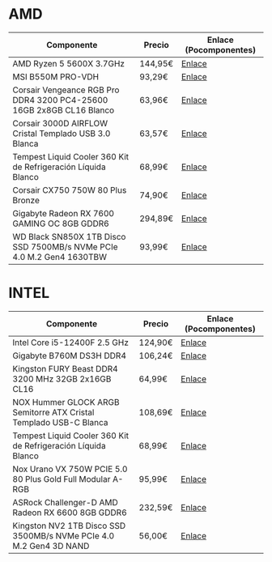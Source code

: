 # AMD

| Componente    | Precio    | Enlace (Pocomponentes) |
|---|---|---|
| AMD Ryzen 5 5600X 3.7GHz    | 144,95€    | [Enlace](https://www.pocomponentes.com/amdryzen-5-5600x-3/2gzf-vdjef-zr8a75c6c74f34-4ec9-9371-85e720c39ae8) |
| MSI B550M PRO-VDH    | 93,29€    | [Enlace](https://www.pocomponentes.com/mti-b550m-pop-ppf/?offer=360b09cb01-14ee9-9cc0-750e18aa635f) |
| Corsair Vengeance RGB Pro DDR4 3200 PC4-25600 16GB 2x8GB CL16 Blanco | 63,96€    | [Enlace](https://www.pocomponentes.com/corsair.vengeance-rgb-pro-ddr-3200-ped-2560D-1gdp-2a6gh-c116-blanco?offer=46c3a72c&id2:4a4e-12d0-20eia27f4ec08) |
| Corsair 3000D AIRFLOW Cristal Templado USB 3.0 Blanca | 63,57€    | [Enlace](https://www.pocomponentes.com/corsair-3000d-airflow-cristal-template-30-blanca?offer=eadd73ca-9eb4-447-663d-1c44e4432i2a) |
| Tempest Liquid Cooler 360 Kit de Refrigeración Líquida Blanco | 68,99€    | [Enlace](https://www.pocomponentes.com/tempest-liquid-cooler-360-Mt-de-refineracion-liquid-a-blanco?offer=42969551-9e61-46f9-a4e4-e3-49c6391e98) |
| Corsair CX750 750W 80 Plus Bronze    | 74,90€    | [Enlace](https://www.pocomponentes.com/corsair-cx750-750-w-80-glua-bronze?offer=3295949f-54ea-4807-b69b-3a86C7c34ac3) |
| Gigabyte Radeon RX 7600 GAMING OC 8GB GDDR6 | 294,89€    | [Enlace](https://www.pocomponentes.com/amda-amfica-gigabyte-radeon/rX-7600-gamingoc-8gb-guid67pf/errsde92483-00ee-4696-8d52-2%ffbe701a2) |
| WD Black SN850X 1TB Disco SSD 7500MB/s NVMe PCIe 4.0 M.2 Gen4 1630TBW | 93,99€    | [Enlace](https://www.pocomponentes.com/disco-suro-sek-black-sn8500-tr-D-disco-ssr-7300mb-s-nvme-pole-40-m2-gen4-1Gst-24th-mab671-82a7-43e1-afa-839a55eabdfbf36) |

# INTEL

| Componente    | Precio    | Enlace (Pocomponentes) |
|---|---|---|
| Intel Core i5-12400F 2.5 GHz   | 124,90€    | [Enlace](https://www.pocomponentes.com/file-core-i5-1240i7-25-griz?offer=4188432_13a8-b42-a6f1-a8f4aa8e1890f7) |
| Gigabyte B760M DS3H DDR4    | 106,24€    | [Enlace](https://www.pocomponentes.com/bj-base-base-digabyte-b760m-d3hp-ddrd76ffc-c1b72c4f-f47-f48ae49a-a40662bc3326) |
| Kingston FURY Beast DDR4 3200 MHz 32GB 2x16GB CL16    | 64,99€    | [Enlace](https://www.pocomponentes.com/singston-tax-beast-36f4-3200-mHz-32gb-Zx16gb-cl16?offer=864e212-e-1194-2b4-a9e3-a04889eedc52) |
| NOX Hummer GLOCK ARGB Semitorre ATX Cristal Templado USB-C Blanca    | 108,69€    | [Enlace](https://www.pocomponentes.com/dgfre-coron-hummer-glock-engs-sanitore-alk-cristal-templato-task-o-blanca/?offer=e948-10fb-6415-43d54723-6ba8d1691188) |
| Tempest Liquid Cooler 360 Kit de Refrigeración Líquida Blanco    | 68,99€    | [Enlace](https://www.pocomponentes.com/aprcast-liquid-cooler-85-kft-de-refrigeracion-liquida-blanco/?offer=4-855651-8eb54-4e8d-a4e4-e348cd3p18e8) |
| Nox Urano VX 750W PCIE 5.0 80 Plus Gold Full Modular A-RGB    | 95,99€    | [Enlace](https://www.pocomponentes.com/bj-force-saglia-x-750w-pole-50-80-puls-gold-full-modular-a-rgb/?offer=0844954-11aa-4002-a004-9d2418e01696) |
| ASRock Challenger-D AMD Radeon RX 6600 8GB GDDR6    | 232,59€    | [Enlace](https://www.pocomponentes.com/dgfield-grafica-asrock-challenger-d-amu-dateon-rc-6600-8-gfp-addr670ffer-06067770-6-6800-8-fb-1ab19-5f28271408974) |
| Kingston NV2 1TB Disco SSD 3500MB/s NVMe PCIe 4.0 M.2 Gen4 3D NAND    | 56,00€    | [Enlace](https://www.pocomponentes.com/dj-broo-thin-kngnch-nv3-1th-flare-and-5000mb-s-nvmre-pole-d0-m2-de04-22309-3b-nand/?offer=95305431-a537-44af-aed8-8e19224626) |

